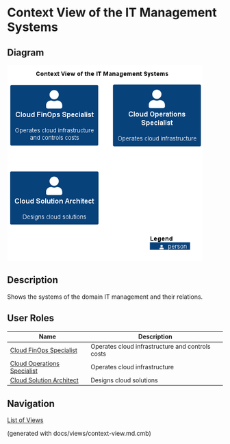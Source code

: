 # Context View of the IT Management Systems

## Diagram
![Context View of the IT Management Systems](../../mybank/it-management/context-view.png)

## Description
Shows the systems of the domain IT management and their relations.
## User Roles
| Name | Description |
|---|---|
| [Cloud FinOps Specialist](../../mybank/it-management/cloud-finops-specialist.md) | Operates cloud infrastructure and controls costs |
| [Cloud Operations Specialist](../../mybank/it-management/cloud-operations-specialist.md) | Operates cloud infrastructure |
| [Cloud Solution Architect](../../mybank/it-management/cloud-solution-architect.md) | Designs cloud solutions |


## Navigation
[List of Views](../../views.md)

(generated with docs/views/context-view.md.cmb)
